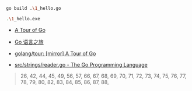 

```bash
go build .\1_hello.go

.\1_hello.exe
```

- [A Tour of Go](https://tour.golang.org/welcome/1)
- [Go 语言之旅](https://tour.go-zh.org/welcome/1)

- [golang/tour: [mirror] A Tour of Go](https://github.com/golang/tour)

- [src/strings/reader.go - The Go Programming Language](https://golang.org/src/strings/reader.go)

> 26,
> 42, 44, 45, 49,
> 56, 57,
> 66, 67, 68, 69, 70, 71, 72, 73, 74, 75,
> 76, 77, 
> 78, 79, 80,
> 82,
> 83, 84, 85, 86, 87, 88,
